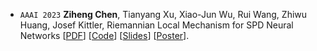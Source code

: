- ``AAAI 2023`` **Ziheng Chen**, Tianyang Xu, Xiao-Jun Wu, Rui Wang, Zhiwu Huang, Josef Kittler, Riemannian Local Mechanism for SPD Neural Networks [[PDF](https://ojs.aaai.org/index.php/AAAI/article/view/25867/25639)] [[Code](https://github.com/GitZH-Chen/MSNet)] [[Slides](https://github.com/GitZH-Chen/MSNet/blob/main/AAAI23-Riemannian%20Local%20Mechanism.pdf)] [[Poster](https://github.com/GitZH-Chen/MSNet/blob/main/AAAI23_POSTER_Submanifolds.pdf)].